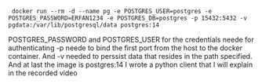 ``` docker run --rm -d --name pg -e POSTGRES_USER=postgres -e POSTGRES_PASSWORD=ERFAN1234 -e POSTGRES_DB=postgres -p 15432:5432 -v pgdata:/var/lib/postgresql/data postgres:14```

POSTGRES_PASSWORD and POSTGRES_USER for the credentials neede for authenticating
-p neede to bind the first port from the host to the docker container.
And -v needed to perssist data that resides in the path specified.
And at last the image is postgres:14
I wrote a python client that I will explain in the recorded video
